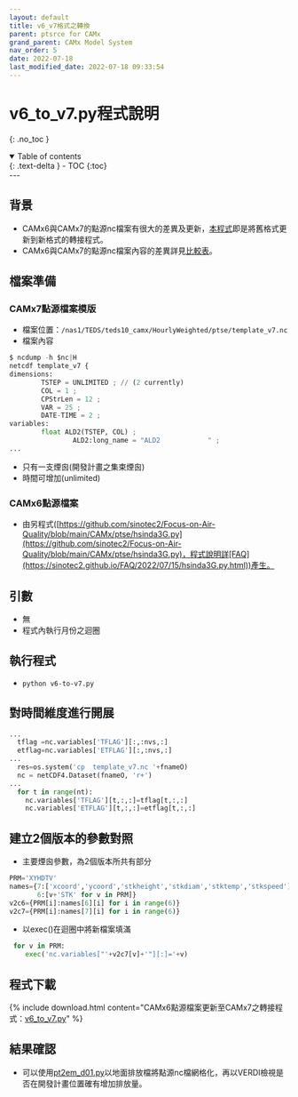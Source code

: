 ```yaml
---
layout: default
title: v6_v7格式之轉換
parent: ptsrce for CAMx
grand_parent: CAMx Model System
nav_order: 5
date: 2022-07-18
last_modified_date: 2022-07-18 09:33:54
---
```


# v6_to_v7.py程式說明

{: .no_toc }

<details open markdown="block">
  <summary>
    Table of contents
  </summary>
  {: .text-delta }
- TOC
{:toc}
</details>
---

## 背景

- CAMx6與CAMx7的點源nc檔案有很大的差異及更新，[本程式](https://github.com/sinotec2/Focus-on-Air-Quality/blob/main/CAMx/ptse/v6_to_v7.py)即是將舊格式更新到新格式的轉接程式。
- CAMx6與CAMx7的點源nc檔案內容的差異詳見[比較表][CAMx67]。

## 檔案準備

### CAMx7點源檔案模版

- 檔案位置：`/nas1/TEDS/teds10_camx/HourlyWeighted/ptse/template_v7.nc`
- 檔案內容

```python
$ ncdump -h $nc|H
netcdf template_v7 {
dimensions:
        TSTEP = UNLIMITED ; // (2 currently)
        COL = 1 ;
        CPStrLen = 12 ;
        VAR = 25 ;
        DATE-TIME = 2 ;
variables:
        float ALD2(TSTEP, COL) ;
                ALD2:long_name = "ALD2            " ;
...
```

- 只有一支煙囪(開發計畫之集束煙囪)
- 時間可增加(unlimited)

### CAMx6點源檔案

- 由另程式([https://github.com/sinotec2/Focus-on-Air-Quality/blob/main/CAMx/ptse/hsinda3G.py](https://github.com/sinotec2/Focus-on-Air-Quality/blob/main/CAMx/ptse/hsinda3G.py)，程式說明詳[FAQ](https://sinotec2.github.io/FAQ/2022/07/15/hsinda3G.py.html))產生。

## 引數

- 無
- 程式內執行月份之迴圈

## 執行程式

- `python v6-to-v7.py`

## 對時間維度進行開展

```python
...
  tflag =nc.variables['TFLAG'][:,:nvs,:]
  etflag=nc.variables['ETFLAG'][:,:nvs,:]
...
  res=os.system('cp  template_v7.nc '+fnameO)
  nc = netCDF4.Dataset(fnameO, 'r+')
...
  for t in range(nt):
    nc.variables['TFLAG'][t,:,:]=tflag[t,:,:]
    nc.variables['ETFLAG'][t,:,:]=etflag[t,:,:]
```

## 建立2個版本的參數對照

- 主要煙囪參數，為2個版本所共有部分

```python
PRM='XYHDTV'
names={7:['xcoord','ycoord','stkheight','stkdiam','stktemp','stkspeed'],
       6:[v+'STK' for v in PRM]}
v2c6={PRM[i]:names[6][i] for i in range(6)}
v2c7={PRM[i]:names[7][i] for i in range(6)}
```

- 以exec()在迴圈中將新檔案填滿

```python
 for v in PRM:
    exec('nc.variables["'+v2c7[v]+'"][:]='+v)
```

## 程式下載

{% include download.html content="CAMx6點源檔案更新至CAMx7之轉接程式：[v6_to_v7.py](https://github.com/sinotec2/Focus-on-Air-Quality/blob/main/CAMx/ptse/v6_to_v7.py)" %}

## 結果確認

- 可以使用[pt2em_d01.py](https://sinotec2.github.io/Focus-on-Air-Quality/EmisProc/ptse/pt2em_d04/#程式說明)以地面排放檔將點源nc檔網格化，再以VERDI檢視是否在開發計畫位置確有增加排放量。

[ncqdp]: <https://sinotec2.github.io/Focus-on-Air-Quality/utilities/netCDF/ncks/#加長一個limited維度> "ncpdq -O -a COL,TSTEP,LAY,ROW $nc a; ncks -O --mk_rec_dmn COL a $nc"
[CAMx67]: <https://sinotec2.github.io/Focus-on-Air-Quality/GridModels/PTSE/1.pt_constWork/#點源nc檔案煙囪參數之版本差異> "點源NC檔案煙囪參數之版本差異"
[mask]: <https://sinotec2.github.io/Focus-on-Air-Quality/utilities/netCDF/masked> "NC矩陣遮罩之檢查與修改"
